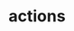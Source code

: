 <!-- generated by markdown-notes-tree -->

# actions

<!-- optional markdown-notes-tree directory description starts here -->

<!-- optional markdown-notes-tree directory description ends here -->


